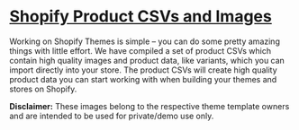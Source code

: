 # [Shopify Product CSVs and Images](https://shopifypartnerblog.myshopify.com/blogs/blog/93467590-design-your-store-faster-with-product-csvs-and-images?utm_source=Partner%20Education&utm_medium=BL&utm_campaign=Github&utm_content=Working%20with%20Realistic%20Data%20in%20Sketch%20Using%20JSON)
Working on Shopify Themes is simple – you can do some pretty amazing things with little effort. We have compiled a set of product CSVs which contain high quality images and product data, like variants, which you can import directly into your store. The product CSVs will create high quality product data you can start working with when building your themes and stores on Shopify.

**Disclaimer:** These images belong to the respective theme template owners and are intended to be used for private/demo use only.

